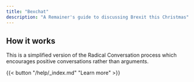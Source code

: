```yaml
---
title: "Bexchat"
description: "A Remainer's guide to discussing Brexit this Christmas"
---
```


## How it works

This is a simplified version of the Radical Conversation process which encourages positive conversations rather than arguments.

{{< button "/help/_index.md" "Learn more" >}}

